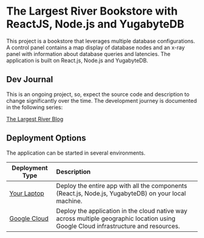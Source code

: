 # The Largest River Bookstore with ReactJS, Node.js and YugabyteDB

This project is a bookstore that leverages multiple database configurations. A control panel contains a map display of database nodes and an x-ray panel with information about database queries and latencies. The application is built on React.js, Node.js and YugabyteDB.

## Dev Journal

This is an ongoing project, so, expect the source code and description to change significantly over the time. The development journey is documented in the following series:

[The Largest River Blog](https://dev.to/bretthoyer/series/19070)

## Deployment Options

The application can be started in several environments.

| Deployment Type                      | Description                                                                                                                         |
| ------------------------------------ | :---------------------------------------------------------------------------------------------------------------------------------- |
| [Your Laptop](local_deployment.md)   | Deploy the entire app with all the components (React.js, Node.js, YugabyteDB) on your local machine.                                |
| [Google Cloud](gcloud_deployment.md) | Deploy the application in the cloud native way across multiple geographic location using Google Cloud infrastructure and resources. |
